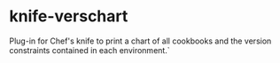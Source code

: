 knife-verschart
===============

Plug-in for Chef's knife to print a chart of all cookbooks and the version constraints contained in each environment.`
